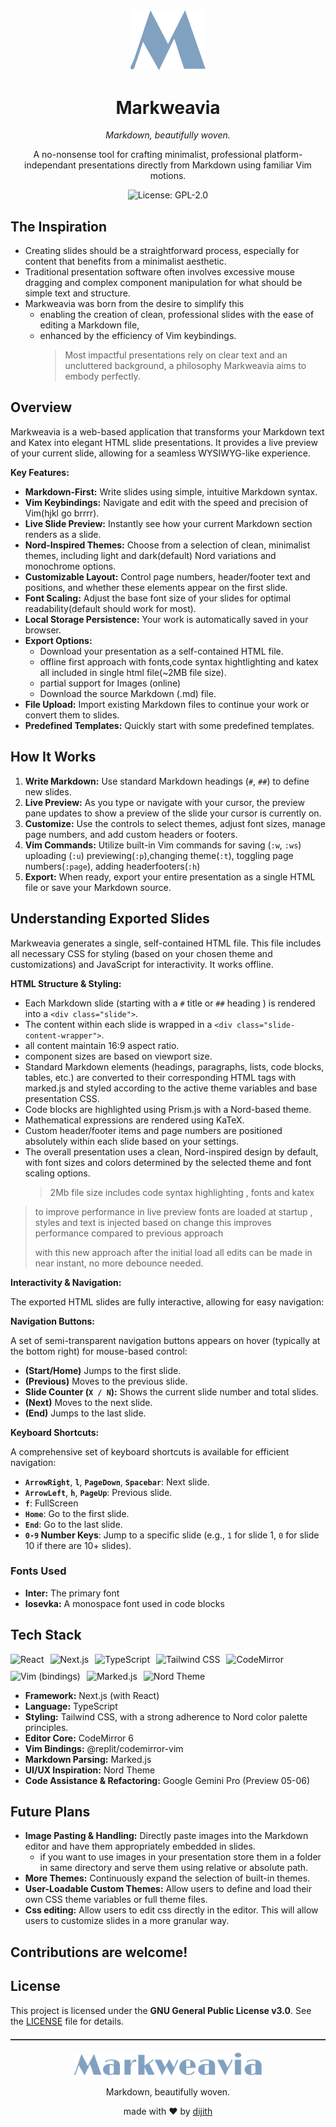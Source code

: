 <div align="center">
  <img src="https://github.com/dijith-481/Markweavia/blob/main/public/logo.svg" alt="Markweavia Logo" width="120">
  <h1>Markweavia</h1>
  <p><i>Markdown, beautifully woven.</i></p>
  <p>A no-nonsense tool  for crafting minimalist, professional platform-independant presentations directly from Markdown  using familiar Vim motions.</p>

  <p>
    <img src="https://img.shields.io/badge/license-GPL--2.0-blue.svg?style=for-the-badge&logoColor=D8DEE9&color=5E81AC" alt="License: GPL-2.0">
    <!-- Add other badges here: build status, version, etc. -->
    <!-- Example: <img src="https://img.shields.io/github/stars/YOUR_USERNAME/markweavia?style=for-the-badge&logo=github&logoColor=D8DEE9&color=88C0D0" alt="GitHub stars"> -->
    <!-- Example: <img src="https://img.shields.io/github/workflow/status/YOUR_USERNAME/markweavia/CI?style=for-the-badge&logo=githubactions&logoColor=D8DEE9&color=A3BE8C" alt="Build Status"> -->
  </p>
</div>

## The Inspiration

- Creating slides should be a straightforward process, especially for content that benefits from a minimalist aesthetic.
- Traditional presentation software often involves excessive mouse dragging and complex component manipulation for what should be simple text and structure.
- Markweavia was born from the desire to simplify this
  - enabling the creation of clean, professional slides with the ease of editing a Markdown file,
  - enhanced by the efficiency of Vim keybindings.
    > Most impactful presentations rely on clear text and an uncluttered background, a philosophy Markweavia aims to embody perfectly.

## Overview

Markweavia is a web-based application that transforms your Markdown text and Katex into elegant HTML slide presentations. It provides a live preview of your current slide, allowing for a seamless WYSIWYG-like experience.

**Key Features:**

- **Markdown-First:** Write slides using simple, intuitive Markdown syntax.
- **Vim Keybindings:** Navigate and edit with the speed and precision of Vim(hjkl go brrrr).
- **Live Slide Preview:** Instantly see how your current Markdown section renders as a slide.
- **Nord-Inspired Themes:** Choose from a selection of clean, minimalist themes, including light and dark(default) Nord variations and monochrome options.
- **Customizable Layout:** Control page numbers, header/footer text and positions, and whether these elements appear on the first slide.
- **Font Scaling:** Adjust the base font size of your slides for optimal readability(default should work for most).
- **Local Storage Persistence:** Your work is automatically saved in your browser.
- **Export Options:**
  - Download your presentation as a self-contained HTML file.
  - offline first approach with fonts,code syntax hightlighting and katex all included in single html file(~2MB file size).
  - partial support for Images (online)
  - Download the source Markdown (.md) file.
- **File Upload:** Import existing Markdown files to continue your work or convert them to slides.
- **Predefined Templates:** Quickly start with some predefined templates.

## How It Works

1.  **Write Markdown:** Use standard Markdown headings (`#`, `##`) to define new slides.
2.  **Live Preview:** As you type or navigate with your cursor, the preview pane updates to show a preview of the slide your cursor is currently on.
3.  **Customize:** Use the controls to select themes, adjust font sizes, manage page numbers, and add custom headers or footers.
4.  **Vim Commands:** Utilize built-in Vim commands for saving (`:w`, `:ws`) uploading (`:u`) previewing(`:p`),changing theme(`:t`), toggling page numbers(`:page`), adding headerfooters(`:h`)
5.  **Export:** When ready, export your entire presentation as a single HTML file or save your Markdown source.

## Understanding Exported Slides

Markweavia generates a single, self-contained HTML file. This file includes all necessary CSS for styling (based on your chosen theme and customizations) and JavaScript for interactivity. It works offline.

**HTML Structure & Styling:**

- Each Markdown slide (starting with a `#` title or `##` heading ) is rendered into a `<div class="slide">`.
- The content within each slide is wrapped in a `<div class="slide-content-wrapper">`.
- all content maintain 16:9 aspect ratio.
- component sizes are based on viewport size.
- Standard Markdown elements (headings, paragraphs, lists, code blocks, tables, etc.) are converted to their corresponding HTML tags with marked.js and styled according to the active theme variables and base presentation CSS.
- Code blocks are highlighted using Prism.js with a Nord-based theme.
- Mathematical expressions are rendered using KaTeX.
- Custom header/footer items and page numbers are positioned absolutely within each slide based on your settings.
- The overall presentation uses a clean, Nord-inspired design by default, with font sizes and colors determined by the selected theme and font scaling options.
  > 2Mb file size includes code syntax highlighting , fonts and katex

> to improve performance in live preview fonts are loaded at startup , styles and text is injected based on change this improves performance compared to previous approach
>
> with this new approach after the initial load all edits can be made in near instant, no more debounce needed.

**Interactivity & Navigation:**

The exported HTML slides are fully interactive, allowing for easy navigation:

**Navigation Buttons:**

A set of semi-transparent navigation buttons appears on hover (typically at the bottom right) for mouse-based control:

- **(Start/Home)** Jumps to the first slide.
- **(Previous)** Moves to the previous slide.
- **Slide Counter (`X / N`):** Shows the current slide number and total slides.
- **(Next)** Moves to the next slide.
- **(End)** Jumps to the last slide.

**Keyboard Shortcuts:**

A comprehensive set of keyboard shortcuts is available for efficient navigation:

- **`ArrowRight`**, **`l`**, **`PageDown`**, **`Spacebar`**: Next slide.
- **`ArrowLeft`**, **`h`**, **`PageUp`**: Previous slide.
- **`f`**: FullScreen
- **`Home`**: Go to the first slide.
- **`End`**: Go to the last slide.
- **`0-9` Number Keys**: Jump to a specific slide (e.g., `1` for slide 1, `0` for slide 10 if there are 10+ slides).

### Fonts Used

- **Inter:** The primary font
- **Iosevka:** A monospace font used in code blocks

## Tech Stack

<div align="left" style="display: flex; flex-wrap: wrap; gap: 10px; align-items: center;">
  <img src="https://img.shields.io/badge/React-20232A?style=for-the-badge&logo=react&logoColor=61DAFB&labelColor=2E3440" alt="React">
  <img src="https://img.shields.io/badge/Next.js-000000?style=for-the-badge&logo=nextdotjs&logoColor=D8DEE9&labelColor=2E3440" alt="Next.js">
  <img src="https://img.shields.io/badge/TypeScript-007ACC?style=for-the-badge&logo=typescript&logoColor=D8DEE9&labelColor=2E3440" alt="TypeScript">
  <img src="https://img.shields.io/badge/Tailwind_CSS-38B2AC?style=for-the-badge&logo=tailwindcss&logoColor=D8DEE9&labelColor=2E3440" alt="Tailwind CSS">
  <img src="https://img.shields.io/badge/CodeMirror-D28A00?style=for-the-badge&logo=codemirror&logoColor=D8DEE9&labelColor=2E3440" alt="CodeMirror">
  <img src="https://img.shields.io/badge/VIM-019733?style=for-the-badge&logo=vim&logoColor=D8DEE9&labelColor=2E3440" alt="Vim (bindings)">
  <img src="https://img.shields.io/badge/Marked.js-333333?style=for-the-badge&logo=markdown&logoColor=D8DEE9&labelColor=2E3440" alt="Marked.js">
  <img src="https://img.shields.io/badge/Nord_Theme-88C0D0?style=for-the-badge&logoColor=2E3440&labelColor=2E3440" alt="Nord Theme">
</div>

- **Framework:** Next.js (with React)
- **Language:** TypeScript
- **Styling:** Tailwind CSS, with a strong adherence to Nord color palette principles.
- **Editor Core:** CodeMirror 6
- **Vim Bindings:** @replit/codemirror-vim
- **Markdown Parsing:** Marked.js
- **UI/UX Inspiration:** Nord Theme
- **Code Assistance & Refactoring:** Google Gemini Pro (Preview 05-06)

## Future Plans

- **Image Pasting & Handling:** Directly paste images into the Markdown editor and have them appropriately embedded in slides.
  - if you want to use images in your presentation store them in a folder in same directory and serve them using relative or absolute path.
- **More Themes:** Continuously expand the selection of built-in themes.
- **User-Loadable Custom Themes:** Allow users to define and load their own CSS theme variables or full theme files.
- **Css editing:** Allow users to edit css directly in the editor. This will allow users to customize slides in a more granular way.

## Contributions are welcome!

## License

This project is licensed under the **GNU General Public License v3.0**.
See the [LICENSE](LICENSE) file for details.

<div align="center">
  <hr style="border-top: 1px solid #4C566A; margin: 20px 0;">
  <img src="https://github.com/dijith-481/Markweavia/blob/main/public/markweavia.svg" alt="Markweavia Logo" width="300">
  <p> Markdown, beautifully woven.</p>
  <p>made with ❤️ by <a href="https://dijith.vercel.app">dijith</a></p>
</div>
